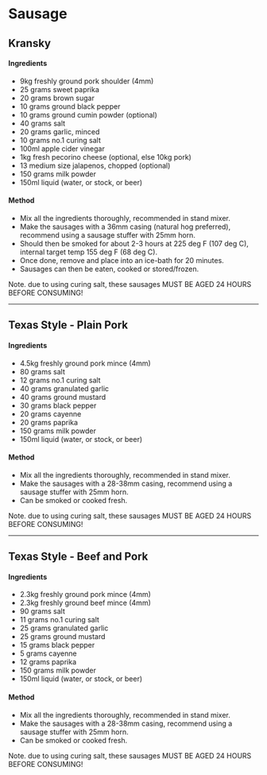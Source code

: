 # Sausage

## Kransky

#### Ingredients

* 9kg freshly ground pork shoulder (4mm)
* 25 grams sweet paprika
* 20 grams brown sugar
* 10 grams ground black pepper
* 10 grams ground cumin powder (optional)
* 40 grams salt
* 20 grams garlic, minced
* 10 grams no.1 curing salt
* 100ml apple cider vinegar
* 1kg fresh pecorino cheese (optional, else 10kg pork)
* 13 medium size jalapenos, chopped (optional)
* 150 grams milk powder
* 150ml liquid (water, or stock, or beer)


#### Method

* Mix all the ingredients thoroughly, recommended in stand mixer.
* Make the sausages with a 36mm casing (natural hog preferred), recommend using a sausage stuffer with 25mm horn.
* Should then be smoked for about 2-3 hours at 225 deg F (107 deg C), internal target temp 155 deg F (68 deg C).
* Once done, remove and place into an ice-bath for 20 minutes.
* Sausages can then be eaten, cooked or stored/frozen.

Note. due to using curing salt, these sausages MUST BE AGED 24 HOURS BEFORE CONSUMING!

---

## Texas Style - Plain Pork

#### Ingredients

* 4.5kg freshly ground pork mince (4mm)
* 80 grams salt
* 12 grams no.1 curing salt
* 40 grams granulated garlic
* 40 grams ground mustard
* 30 grams black pepper
* 20 grams cayenne
* 20 grams paprika
* 150 grams milk powder
* 150ml liquid (water, or stock, or beer)


#### Method

* Mix all the ingredients thoroughly, recommended in stand mixer.
* Make the sausages with a 28-38mm casing, recommend using a sausage stuffer with 25mm horn.
* Can be smoked or cooked fresh.

Note. due to using curing salt, these sausages MUST BE AGED 24 HOURS BEFORE CONSUMING!

---

## Texas Style - Beef and Pork

#### Ingredients

* 2.3kg freshly ground pork mince (4mm)
* 2.3kg freshly ground beef mince (4mm)
* 90 grams salt
* 11 grams no.1 curing salt
* 25 grams granulated garlic
* 25 grams ground mustard
* 15 grams black pepper
* 5 grams cayenne
* 12 grams paprika
* 150 grams milk powder
* 150ml liquid (water, or stock, or beer)


#### Method

* Mix all the ingredients thoroughly, recommended in stand mixer.
* Make the sausages with a 28-38mm casing, recommend using a sausage stuffer with 25mm horn.
* Can be smoked or cooked fresh.

Note. due to using curing salt, these sausages MUST BE AGED 24 HOURS BEFORE CONSUMING!
